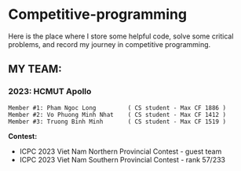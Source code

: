# **Competitive-programming**
Here is the place where I store some helpful code, solve some critical problems, and record my journey in competitive programming.

## **MY TEAM:**
  ### 2023: HCMUT Apollo
    Member #1: Pham Ngoc Long         ( CS student - Max CF 1886 )
    Member #2: Vo Phuong Minh Nhat    ( CS student - Max CF 1412 )
    Member #3: Truong Binh Minh       ( CS student - Max CF 1519 )
  **Contest:** <br/>
   -  ICPC 2023 Viet Nam Northern Provincial Contest - guest team  </br>
   -  ICPC 2023 Viet Nam Southern Provincial Contest - rank 57/233 </br>
